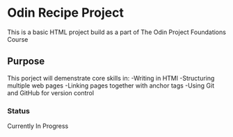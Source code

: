 # Odin Recipe Project

This is a basic HTML project build as a part of The Odin Project Foundations Course

## Purpose
This porject will demenstrate core skills in:
-Writing in HTMl
-Structuring multiple web pages
-Linking pages together with anchor tags
-Using Git and GitHub for version control

### Status
Currently In Progress
